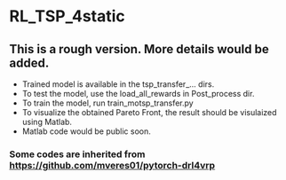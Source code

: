 # RL_TSP_4static
## This is a rough version. More details would be added.

+ Trained model is available in the tsp_transfer_... dirs.
+ To test the model, use the load_all_rewards in Post_process dir.
+ To train the model, run train_motsp_transfer.py
+ To visualize the obtained Pareto Front, the result should be visulaized using Matlab.
+ Matlab code would be public soon.

### Some codes are inherited from https://github.com/mveres01/pytorch-drl4vrp
